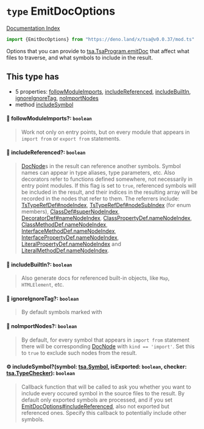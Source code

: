 # `type` EmitDocOptions

[Documentation Index](../README.md)

```ts
import {EmitDocOptions} from "https://deno.land/x/tsa@v0.0.37/mod.ts"
```

Options that you can provide
to [tsa.TsaProgram.emitDoc](../interface.TsaProgram/README.md#-emitdocoptions-emitdocoptions-docnodes) that affect what files to traverse, and what symbols to include in the result.

## This type has

- 5 properties:
[followModuleImports](#-followmoduleimports-boolean),
[includeReferenced](#-includereferenced-boolean),
[includeBuiltIn](#-includebuiltin-boolean),
[ignoreIgnoreTag](#-ignoreignoretag-boolean),
[noImportNodes](#-noimportnodes-boolean)
- method [includeSymbol](#-includesymbolsymbol-tsasymbol-isexported-boolean-checker-tsatypechecker-boolean)


#### 📄 followModuleImports?: `boolean`

> Work not only on entry points, but on every module that appears in `import from` or `export from` statements.



#### 📄 includeReferenced?: `boolean`

> [DocNode](../type.DocNode/README.md)s in the result can reference another symbols.
>  	Symbol names can appear in type aliases, type parameters, etc.
> 	Also decorators refer to functions defined somewhere, not necessarily in entry point modules.
> 	If this flag is set to `true`, referenced symbols will be included in the result, and their indices in the resulting array will be recorded in the nodes that refer to them.
> 	The referrers include: [TsTypeRefDef\#nodeIndex](../interface.TsTypeRefDef/README.md#-nodeindex-number), [TsTypeRefDef\#nodeSubIndex](../interface.TsTypeRefDef/README.md#-nodesubindex-number) (for enum members),
> [ClassDef\#superNodeIndex](../interface.ClassDef/README.md#-supernodeindex-number), [DecoratorDef\#nameNodeIndex](../interface.DecoratorDef/README.md#-namenodeindex-number),
> [ClassPropertyDef.nameNodeIndex](../interface.ClassPropertyDef/README.md#-namenodeindex-number), [ClassMethodDef.nameNodeIndex](../interface.ClassMethodDef/README.md#-namenodeindex-number),
> [InterfaceMethodDef.nameNodeIndex](../interface.InterfaceMethodDef/README.md#-namenodeindex-number), [InterfacePropertyDef.nameNodeIndex](../interface.InterfacePropertyDef/README.md#-namenodeindex-number),
> [LiteralPropertyDef.nameNodeIndex](../interface.LiteralPropertyDef/README.md#-namenodeindex-number) and [LiteralMethodDef.nameNodeIndex](../interface.LiteralMethodDef/README.md#-namenodeindex-number).



#### 📄 includeBuiltIn?: `boolean`

> Also generate docs for referenced built-in objects, like `Map`, `HTMLElement`, etc.



#### 📄 ignoreIgnoreTag?: `boolean`

> By default symbols marked with



#### 📄 noImportNodes?: `boolean`

> By default, for every symbol that appears in `import from` statement there will be corresponding [DocNode](../type.DocNode/README.md) with `kind == 'import'`.
> Set this to `true` to exclude such nodes from the result.



#### ⚙ includeSymbol?(symbol: [tsa.Symbol](../interface.Symbol/README.md), isExported: `boolean`, checker: [tsa.TypeChecker](../interface.TypeChecker/README.md)): `boolean`

> Callback function that will be called to ask you whether you want to include every occured symbol in the source files to the result.
> By default only exported symbols are processed, and if you set [EmitDocOptions\#includeReferenced](../type.EmitDocOptions/README.md#-includereferenced-boolean), also not exported but referenced ones.
> Specify this callback to potentially include other symbols.



